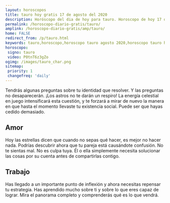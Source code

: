 ```yaml
---
layout: horoscopos
title: tauro hoy gratis 17 de agosto del 2020 
description: Horóscopo del dia de hoy para tauro. Horoscopo de hoy 17 de agosto del 2020. Las predicciones de amor, trabajo, vida personal gratis.
permalink: /horoscopo-diario-gratis/tauro/
amplink: /horoscopo-diario-gratis/amp/tauro/
home: FALSE
redirect_from: /p/tauro.html
keywords: tauro,horoscopo,horoscopo tauro agosto 2020,horoscopo tauro hoy,tarot tauro agosto 2020,horoscopo tauro,tarot tauro hoy,horoscopo de hoy,horoscopo diario,tarot del amor,horoscopo de hoy tauro,horoscopo diario del tarot, Horoscopo de hoy tauro 17 de agosto del 2020,horóscopo del día,signos zodiacales 2020, el horoscopo de hoy
horoscopo:
 signo: tauro
 video: P0tnT6z3gZo
ogimg: /images/tauro_char.png
sitemap:
 priority: 1
 changefreq: 'daily'
---
```



Tendrás algunas preguntas sobre tu identidad que resolver. Y las preguntas no desaparecerán. ¡Los astros no te darán un respiro! La energía celestial en juego intensificará esta cuestión, y te forzará a mirar de nuevo la manera en que hasta el momento llevaste tu existencia social. Puede ser que hayas cedido demasiado.

## Amor

Hoy las estrellas dicen que cuando no sepas qué hacer, es mejor no hacer nada. Podrías descubrir ahora que tu pareja está causándote confusión. No te sientas mal. No es culpa tuya. Él o ella simplemente necesita solucionar las cosas por su cuenta antes de compartirlas contigo.

## Trabajo

Has llegado a un importante punto de inflexión y ahora necesitas repensar tu estrategia. Has aprendido mucho sobre ti y sobre lo que eres capaz de lograr. Mira el panorama completo y comprenderás qué es lo que vendrá.

